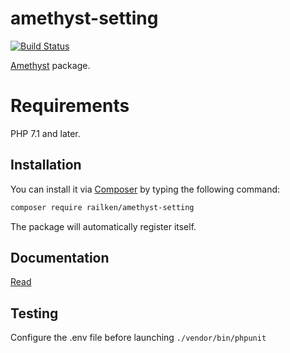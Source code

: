 # amethyst-setting

[![Build Status](https://travis-ci.org/railken/amethyst-setting.svg?branch=master)](https://travis-ci.org/railken/amethyst-setting)

[Amethyst](https://github.com/railken/amethyst) package.

# Requirements

PHP 7.1 and later.

## Installation

You can install it via [Composer](https://getcomposer.org/) by typing the following command:

```bash
composer require railken/amethyst-setting
```

The package will automatically register itself.

## Documentation

[Read](docs/index.md)

## Testing

Configure the .env file before launching `./vendor/bin/phpunit`
